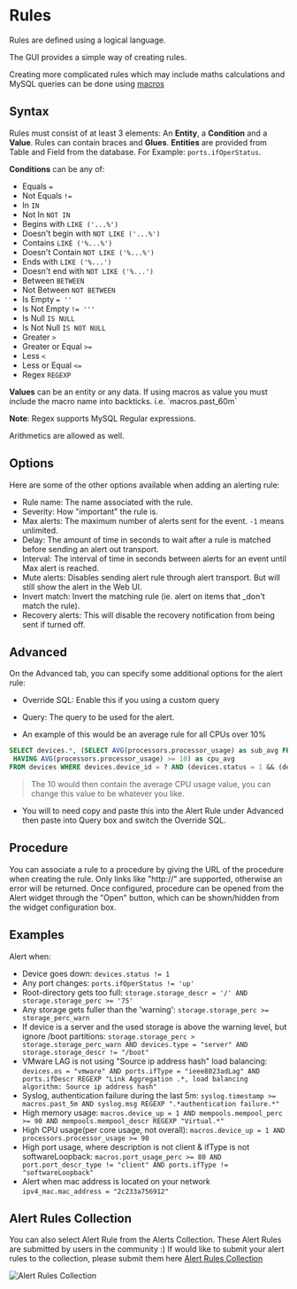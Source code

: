 # Rules

Rules are defined using a logical language.

The GUI provides a simple way of creating rules.

Creating more complicated rules which may include maths calculations
and MySQL queries can be done using [macros](Macros.md)

## Syntax

Rules must consist of at least 3 elements: An __Entity__, a __Condition__ and a __Value__.
Rules can contain braces and __Glues__.
__Entities__ are provided from Table and Field from the database. For Example: `ports.ifOperStatus`.

__Conditions__ can be any of:

- Equals `=`
- Not Equals `!=`
- In `IN`
- Not In `NOT IN`
- Begins with `LIKE ('...%')`
- Doesn't begin with `NOT LIKE ('...%')`
- Contains `LIKE ('%...%')`
- Doesn't Contain `NOT LIKE ('%...%')`
- Ends with `LIKE ('%...')`
- Doesn't end with `NOT LIKE ('%...')`
- Between `BETWEEN`
- Not Between `NOT BETWEEN`
- Is Empty `= ''`
- Is Not Empty `!= '''`
- Is Null `IS NULL`
- Is Not Null `IS NOT NULL`
- Greater `>`
- Greater or Equal `>=`
- Less `<`
- Less or Equal `<=`
- Regex `REGEXP`

__Values__ can be an entity or any data. If using macros as value you
must include the macro name into backticks. i.e. \`macros.past_60m\`

__Note__: Regex supports MySQL Regular expressions.

Arithmetics are allowed as well.

## Options

Here are some of the other options available when adding an alerting rule:

- Rule name: The name associated with the rule.
- Severity: How "important" the rule is.
- Max alerts: The maximum number of alerts sent for the event.  `-1` means unlimited.
- Delay: The amount of time in seconds to wait after a rule is matched
  before sending an alert out transport.
- Interval: The interval of time in seconds between alerts for an
  event until Max alert is reached.
- Mute alerts: Disables sending alert rule through alert
  transport. But will still show the alert in the Web UI.
- Invert match: Invert the matching rule (ie. alert on items that
  _don't match the rule).
- Recovery alerts: This will disable the recovery notification from
  being sent if turned off.

## Advanced

On the Advanced tab, you can specify some additional options for the alert rule:

- Override SQL: Enable this if you using a custom query
- Query: The query to be used for the alert.

- An example of this would be an average rule for all CPUs over 10%

```sql
SELECT devices.*, (SELECT AVG(processors.processor_usage) as sub_avg FROM processors WHERE processors.device_id = devices.device_id
 HAVING AVG(processors.processor_usage) >= 10) as cpu_avg
FROM devices WHERE devices.device_id = ? AND (devices.status = 1 && (devices.disabled = 0 && devices.ignore = 0)) = 1;
```

> The 10 would then contain the average CPU usage value, you can
> change this value to be whatever you like.

- You will to need copy and paste this into the Alert Rule under
  Advanced then paste into Query box and switch the Override SQL.

## Procedure

You can associate a rule to a procedure by giving the URL of the
procedure when creating the rule. Only links like "http://" are
supported, otherwise an error will be returned. Once configured,
procedure can be opened from the Alert widget through the "Open"
button, which can be shown/hidden from the widget configuration box.

## Examples

Alert when:

- Device goes down: `devices.status != 1`
- Any port changes: `ports.ifOperStatus != 'up'`
- Root-directory gets too full: `storage.storage_descr = '/' AND
  storage.storage_perc >= '75'`
- Any storage gets fuller than the 'warning': `storage.storage_perc >= storage_perc_warn`
- If device is a server and the used storage is above the warning
  level, but ignore /boot partitions: `storage.storage_perc >
  storage.storage_perc_warn AND devices.type = "server" AND
  storage.storage_descr != "/boot"`
- VMware LAG is not using "Source ip address hash" load balancing:
  `devices.os = "vmware" AND ports.ifType = "ieee8023adLag" AND
  ports.ifDescr REGEXP "Link Aggregation .*, load balancing algorithm:
  Source ip address hash"`
- Syslog, authentication failure during the last 5m:
  `syslog.timestamp >= macros.past_5m AND syslog.msg REGEXP ".*authentication failure.*"`
- High memory usage: `macros.device_up = 1 AND mempools.mempool_perc >=
 90 AND mempools.mempool_descr REGEXP "Virtual.*"`
- High CPU usage(per core usage, not overall): `macros.device_up
  = 1 AND processors.processor_usage >= 90`
- High port usage, where description is not client & ifType is not
  softwareLoopback: `macros.port_usage_perc >= 80 AND
  port.port_descr_type != "client" AND ports.ifType != "softwareLoopback"`
- Alert when mac address is located on your network `ipv4_mac.mac_address = "2c233a756912"`

## Alert Rules Collection

You can also select Alert Rule from the Alerts Collection. These Alert
Rules are submitted by users in the community :) If would like to
submit your alert rules to the collection, please submit them here [Alert Rules Collection](https://github.com/librenms/librenms/blob/master/misc/alert_rules.json)

![Alert Rules Collection](/img/alert-rules-collection.png)
